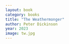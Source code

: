```yaml
---
layout: book
category: books
title: "The Weathermonger"
author: Peter Dickinson
year: 2023
image: tw.jpg
---
```

